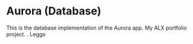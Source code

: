 # Aurora (Database)

This is the database implementation of the Aurora app.
My ALX portfolio project.
.
Leggo
